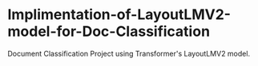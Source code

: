 # Implimentation-of-LayoutLMV2-model-for-Doc-Classification
Document Classification Project using Transformer's LayoutLMV2 model.

